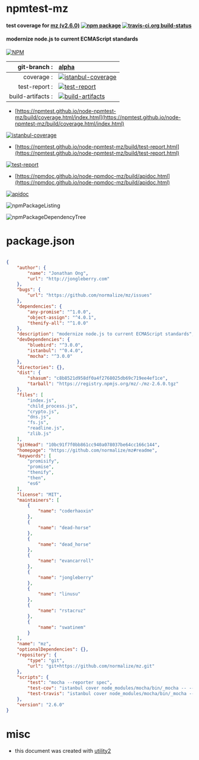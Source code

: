 # npmtest-mz

#### test coverage for  [mz (v2.6.0)](https://github.com/normalize/mz#readme)  [![npm package](https://img.shields.io/npm/v/npmtest-mz.svg?style=flat-square)](https://www.npmjs.org/package/npmtest-mz) [![travis-ci.org build-status](https://api.travis-ci.org/npmtest/node-npmtest-mz.svg)](https://travis-ci.org/npmtest/node-npmtest-mz)

#### modernize node.js to current ECMAScript standards

[![NPM](https://nodei.co/npm/mz.png?downloads=true&downloadRank=true&stars=true)](https://www.npmjs.com/package/mz)

| git-branch : | [alpha](https://github.com/npmtest/node-npmtest-mz/tree/alpha)|
|--:|:--|
| coverage : | [![istanbul-coverage](https://npmtest.github.io/node-npmtest-mz/build/coverage.badge.svg)](https://npmtest.github.io/node-npmtest-mz/build/coverage.html/index.html)|
| test-report : | [![test-report](https://npmtest.github.io/node-npmtest-mz/build/test-report.badge.svg)](https://npmtest.github.io/node-npmtest-mz/build/test-report.html)|
| build-artifacts : | [![build-artifacts](https://npmtest.github.io/node-npmtest-mz/glyphicons_144_folder_open.png)](https://github.com/npmtest/node-npmtest-mz/tree/gh-pages/build)|

- [https://npmtest.github.io/node-npmtest-mz/build/coverage.html/index.html](https://npmtest.github.io/node-npmtest-mz/build/coverage.html/index.html)

[![istanbul-coverage](https://npmtest.github.io/node-npmtest-mz/build/screenCapture.buildCi.browser.%252Ftmp%252Fbuild%252Fcoverage.lib.html.png)](https://npmtest.github.io/node-npmtest-mz/build/coverage.html/index.html)

- [https://npmtest.github.io/node-npmtest-mz/build/test-report.html](https://npmtest.github.io/node-npmtest-mz/build/test-report.html)

[![test-report](https://npmtest.github.io/node-npmtest-mz/build/screenCapture.buildCi.browser.%252Ftmp%252Fbuild%252Ftest-report.html.png)](https://npmtest.github.io/node-npmtest-mz/build/test-report.html)

- [https://npmdoc.github.io/node-npmdoc-mz/build/apidoc.html](https://npmdoc.github.io/node-npmdoc-mz/build/apidoc.html)

[![apidoc](https://npmdoc.github.io/node-npmdoc-mz/build/screenCapture.buildCi.browser.%252Ftmp%252Fbuild%252Fapidoc.html.png)](https://npmdoc.github.io/node-npmdoc-mz/build/apidoc.html)

![npmPackageListing](https://npmtest.github.io/node-npmtest-mz/build/screenCapture.npmPackageListing.svg)

![npmPackageDependencyTree](https://npmtest.github.io/node-npmtest-mz/build/screenCapture.npmPackageDependencyTree.svg)



# package.json

```json

{
    "author": {
        "name": "Jonathan Ong",
        "url": "http://jongleberry.com"
    },
    "bugs": {
        "url": "https://github.com/normalize/mz/issues"
    },
    "dependencies": {
        "any-promise": "^1.0.0",
        "object-assign": "^4.0.1",
        "thenify-all": "^1.0.0"
    },
    "description": "modernize node.js to current ECMAScript standards",
    "devDependencies": {
        "bluebird": "^3.0.0",
        "istanbul": "^0.4.0",
        "mocha": "^3.0.0"
    },
    "directories": {},
    "dist": {
        "shasum": "c8b8521d958df0a4f2768025db69c719ee4ef1ce",
        "tarball": "https://registry.npmjs.org/mz/-/mz-2.6.0.tgz"
    },
    "files": [
        "index.js",
        "child_process.js",
        "crypto.js",
        "dns.js",
        "fs.js",
        "readline.js",
        "zlib.js"
    ],
    "gitHead": "10bc91f7f0bb861cc940a078037be64cc166c144",
    "homepage": "https://github.com/normalize/mz#readme",
    "keywords": [
        "promisify",
        "promise",
        "thenify",
        "then",
        "es6"
    ],
    "license": "MIT",
    "maintainers": [
        {
            "name": "coderhaoxin"
        },
        {
            "name": "dead-horse"
        },
        {
            "name": "dead_horse"
        },
        {
            "name": "evancarroll"
        },
        {
            "name": "jongleberry"
        },
        {
            "name": "linusu"
        },
        {
            "name": "rstacruz"
        },
        {
            "name": "swatinem"
        }
    ],
    "name": "mz",
    "optionalDependencies": {},
    "repository": {
        "type": "git",
        "url": "git+https://github.com/normalize/mz.git"
    },
    "scripts": {
        "test": "mocha --reporter spec",
        "test-cov": "istanbul cover node_modules/mocha/bin/_mocha -- --reporter dot",
        "test-travis": "istanbul cover node_modules/mocha/bin/_mocha --report lcovonly -- --reporter dot"
    },
    "version": "2.6.0"
}
```



# misc
- this document was created with [utility2](https://github.com/kaizhu256/node-utility2)
